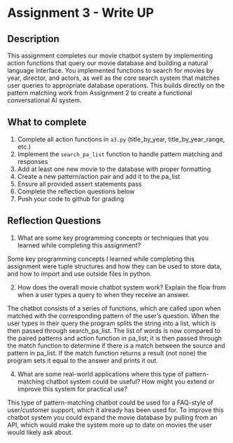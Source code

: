# Assignment 3 - Write UP

## Description
This assignment completes our movie chatbot system by implementing action functions that query our movie database and building a natural language interface. You implemented functions to search for movies by year, director, and actors, as well as the core search system that matches user queries to appropriate database operations. This builds directly on the pattern matching work from Assignment 2 to create a functional conversational AI system.

## What to complete
1. Complete all action functions in `a3.py` (title_by_year, title_by_year_range, etc.)
2. Implement the `search_pa_list` function to handle pattern matching and responses  
3. Add at least one new movie to the database with proper formatting
4. Create a new pattern/action pair and add it to the pa_list
5. Ensure all provided assert statements pass
6. Complete the reflection questions below
7. Push your code to github for grading

## Reflection Questions

1. What are some key programming concepts or techniques that you learned while completing this assignment?
  
  Some key programming concepts I learned while completing this assignment were tuple structures and how they can be used to store data, and how to import and use outside files in python.

2. How does the overall movie chatbot system work? Explain the flow from when a user types a query to when they receive an answer.

  The chatbot consists of a series of functions, which are called upon when matched with the corresponding pattern of the user’s question. When the user types in their query the program splits the string into a list, which is then passed through search_pa_list. The list of words is now compared to the paired patterns and action function in pa_list; it is then passed through the match function to determine if there is a match between the source and pattern in pa_list. If the match function returns a result (not none) the program sets it equal to the answer and prints it out.

4. What are some real-world applications where this type of pattern-matching chatbot system could be useful? How might you extend or improve this system for practical use?

  This type of pattern-matching chatbot could be used for a FAQ-style of user/customer support, which it already has been used for. To improve this chatbot system you could expand the movie database by pulling from an API, which would make the system more up to date on movies the user would likely ask about.
